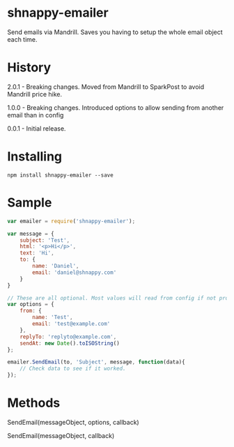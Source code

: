 shnappy-emailer
===============

Send emails via Mandrill. Saves you having to setup the whole email object each time.

History
=======

2.0.1 - Breaking changes. Moved from Mandrill to SparkPost to avoid Mandrill price hike.

1.0.0 - Breaking changes. Introduced options to allow sending from another email than in config

0.0.1 - Initial release.

Installing
==========

```
npm install shnappy-emailer --save
```

Sample
=====

```javascript
var emailer = require('shnappy-emailer');

var message = {
    subject: 'Test',
    html: '<p>Hi</p>',
    text: 'Hi',
    to: {
        name: 'Daniel',
        email: 'daniel@shnappy.com'
    }
}

// These are all optional. Most values will read from config if not provided.
var options = {
    from: {
        name: 'Test',
        email: 'test@example.com'
    },
    replyTo: 'replyto@example.com',
    sendAt: new Date().toISOString()
};

emailer.SendEmail(to, 'Subject', message, function(data){
    // Check data to see if it worked.
});
```

Methods
=======

SendEmail(messageObject, options, callback)

SendEmail(messageObject, callback)
